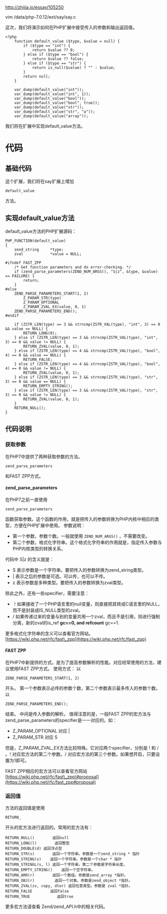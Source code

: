 http://zhijia.io/essay/105250

vim /data/php-7.0.12/ext/say/say.c

这次，我们将演示如何在PHP扩展中接受传入的参数和输出返回值。

```
<?php
    function default_value ($type, $value = null) {
        if ($type == "int") {
            return $value ?? 0;
        } else if ($type == "bool") {
            return $value ?? false;
        } else if ($type == "str") {
            return is_null($value) ? "" : $value;
        }
        return null;
    }

    var_dump(default_value("int"));
    var_dump(default_value("int", 1));
    var_dump(default_value("bool"));
    var_dump(default_value("bool", true));
    var_dump(default_value("str"));
    var_dump(default_value("str", "a"));
    var_dump(default_value("array"));

```

我们将在扩展中实现default\_value方法。



# 代码





## 基础代码

这个扩展，我们将在say扩展上增加

`default_value`

方法。





## 实现default\_value方法

default\_value方法的PHP扩展源码：



```
PHP_FUNCTION(default_value)
{
    zend_string     *type;    
    zval            *value = NULL;

#ifndef FAST_ZPP
    /* Get function parameters and do error-checking. */
    if (zend_parse_parameters(ZEND_NUM_ARGS(), "S|z", &type, &value) == FAILURE) {
        return;
    }    
#else
    ZEND_PARSE_PARAMETERS_START(1, 2)
        Z_PARAM_STR(type)
        Z_PARAM_OPTIONAL
        Z_PARAM_ZVAL_EX(value, 0, 1)
    ZEND_PARSE_PARAMETERS_END();
#endif

    if (ZSTR_LEN(type) == 3 && strncmp(ZSTR_VAL(type), "int", 3) == 0 && value == NULL) {
        RETURN_LONG(0);
    } else if (ZSTR_LEN(type) == 3 && strncmp(ZSTR_VAL(type), "int", 3) == 0 && value != NULL) {
        RETURN_ZVAL(value, 0, 1); 
    } else if (ZSTR_LEN(type) == 4 && strncmp(ZSTR_VAL(type), "bool", 4) == 0 && value == NULL) {
        RETURN_FALSE;
    } else if (ZSTR_LEN(type) == 4 && strncmp(ZSTR_VAL(type), "bool", 4) == 0 && value != NULL) {
        RETURN_ZVAL(value, 0, 1); 
    } else if (ZSTR_LEN(type) == 3 && strncmp(ZSTR_VAL(type), "str", 3) == 0 && value == NULL) {
        RETURN_EMPTY_STRING();
    } else if (ZSTR_LEN(type) == 3 && strncmp(ZSTR_VAL(type), "str", 3) == 0 && value != NULL) {
        RETURN_ZVAL(value, 0, 1); 
    } 
    RETURN_NULL();
}

```



## 代码说明





### 获取参数

在PHP7中提供了两种获取参数的方法。

`zend_parse_parameters`

和FAST ZPP方式。





#### zend\_parse\_parameters

在PHP7之前一直使用

`zend_parse_parameters`

函数获取参数。这个函数的作用，就是把传入的参数转换为PHP内核中相应的类型，方便在PHP扩展中使用。 参数说明：



* 第一个参数，参数个数。一般就使用
  `ZEND_NUM_ARGS()`
  ，不需要改变。
* 第二个参数，格式化字符串。这个格式化字符串的作用就是，指定传入参数与PHP内核类型的转换关系。

代码中 S\|z 的含义就是：

* S 表示参数是一个字符串。要把传入的参数转换为zend\_string类型。
* \| 表示之后的参数是可选。可以传，也可以不传。
* z 表示参数是多种类型。要把传入的参数转换为zval类型。

除此之外，还有一些specifier，需要注意：

* ！如果接收了一个PHP语言里的null变量，则直接把其转成C语言里的NULL，而不是封装成IS\_NULL类型的zval。
* / 如果传递过来的变量与别的变量共用一个zval，而且不是引用，则进行强制分离，新的zval的is\_ref
  **gc==0, and refcount**
  gc==1.

更多格式化字符串的含义可以查看官方网站。[https://wiki.php.net/rfc/fast\_zpp](https://wiki.php.net/rfc/fast_zpp)



#### FAST ZPP

在PHP7中新提供的方式。是为了提高参数解析的性能。对应经常使用的方法，建议使用FAST ZPP方式。 使用方式： 以

`ZEND_PARSE_PARAMETERS_START(1, 2)`

开头。 第一个参数表示必传的参数个数，第二个参数表示最多传入的参数个数。 以

`ZEND_PARSE_PARAMETERS_END();`

结束。 中间是传入参数的解析。 值得注意的是，一般FAST ZPP的宏方法与zend\_parse\_parameters的specifier是一一对应的。如：



* Z\_PARAM\_OPTIONAL 对应 \|
* Z\_PARAM\_STR 对应 S

但是，Z\_PARAM\_ZVAL\_EX方法比较特殊。它对应两个specifier，分别是 ! 和 / 。! 对应宏方法的第二个参数。/ 对应宏方法的第三个参数。如果想开启，只要设置为1即可。

FAST ZPP相应的宏方法可以查看官方网站[https://wiki.php.net/rfc/fast\_zpp\#proposal](https://wiki.php.net/rfc/fast_zpp#proposal)



### 返回值

方法的返回值是使用

`RETURN_`

开头的宏方法进行返回的。常用的宏方法有：



```
RETURN_NULL()        返回null
RETURN_LONG(l)        返回整型
RETURN_DOUBLE(d) 返回浮点型
RETURN_STR(s)        返回一个字符串。参数是一个zend_string * 指针
RETURN_STRING(s)    返回一个字符串。参数是一个char * 指针
RETURN_STRINGL(s, l) 返回一个字符串。第二个参数是字符串长度。
RETURN_EMPTY_STRING()    返回一个空字符串。
RETURN_ARR(r)        返回一个数组。参数是zend_array *指针。
RETURN_OBJ(r)         返回一个对象。参数是zend_object *指针。
RETURN_ZVAL(zv, copy, dtor) 返回任意类型。参数是 zval *指针。
RETURN_FALSE        返回false
RETURN_TRUE            返回true
```

更多宏方法请查看 Zend/zend\_API.h中的相关代码。

